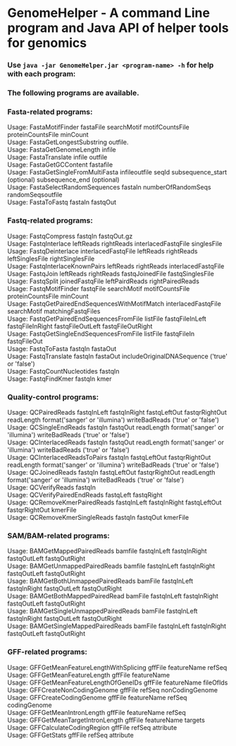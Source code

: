 # GenomeHelper - A command Line program and Java API of helper tools for genomics

### Use `java -jar GenomeHelper.jar <program-name> -h` for help with each program:
### The following programs are available. 

   
### Fasta-related programs:   
Usage: FastaMotifFinder fastaFile searchMotif motifCountsFile proteinCountsFile minCount   
Usage: FastaGetLongestSubstring  <path to files>  outfile.   
Usage: FastaGetGenomeLength  infile   
Usage: FastaTranslate infile outfile   
Usage: FastaGetGCContent  fastafile   
Usage: FastaGetSingleFromMultiFasta  infileoutfile  seqId subsequence_start (optional) subsequence_end (optional)   
Usage: FastaSelectRandomSequences fastaIn numberOfRandomSeqs randomSeqsoutfile   
Usage: FastaToFastq fastaIn fastqOut   
   
### Fastq-related programs:   
Usage: FastqCompress fastqIn fastqOut.gz   
Usage: FastqInterlace leftReads rightReads interlacedFastqFile singlesFile   
Usage: FastqDeinterlace interlacedFastqFile leftReads rightReads  leftSinglesFile rightSinglesFile   
Usage: FastqInterlaceKnownPairs leftReads rightReads interlacedFastqFile   
Usage: FastqJoin leftReads rightReads fastqJoinedFile fastqSinglesFile   
Usage: FastqSplit joinedFastqFile leftPairdReads rightPairedReads   
Usage: FastqMotifFinder fastqFile searchMotif motifCountsFile proteinCountsFile minCount   
Usage: FastqGetPairedEndSequencesWithMotifMatch interlacedFastqFile searchMotif matchingFastqFiles   
Usage: FastqGetPairedEndSequencesFromFile listFile fastqFileInLeft fastqFileInRight fastqFileOutLeft fastqFileOutRight   
Usage: FastqGetSingleEndSequencesFromFile listFile fastqFileIn fastqFileOut   
Usage: FastqToFasta fastqIn fastaOut    
Usage: FastqTranslate fastqIn fastaOut includeOriginalDNASequence ('true' or 'false')   
Usage: FastqCountNucleotides fastqIn   
Usage: FastqFindKmer fastqIn kmer   
   
### Quality-control programs:   
Usage: QCPairedReads fastqInLeft fastqInRight fastqLeftOut fastqrRightOut readLength format('sanger' or 'illumina') writeBadReads ('true' or 'false')   
Usage: QCSingleEndReads fastqIn fastqOut readLength format('sanger' or 'illumina') writeBadReads ('true' or 'false')   
Usage: QCInterlacedReads fastqIn fastqOut readLength format('sanger' or 'illumina') writeBadReads ('true' or 'false')   
Usage: QCInterlacedReadsToPairs fastqIn fastqLeftOut fastqrRightOut readLength format('sanger' or 'illumina') writeBadReads ('true' or 'false')   
Usage: QCJoinedReads fastqIn fastqLeftOut fastqrRightOut readLength format('sanger' or 'illumina') writeBadReads ('true' or 'false')   
Usage: QCVerifyReads fastqIn   
Usage: QCVerifyPairedEndReads fastqLeft fastqRight   
Usage: QCRemoveKmerPairedReads fastqInLeft fastqInRight fastqLeftOut fastqrRightOut kmerFile   
Usage: QCRemoveKmerSingleReads fastqIn fastqOut kmerFile   
   
### SAM/BAM-related programs:   
Usage: BAMGetMappedPairedReads bamfile fastqInLeft fastqInRight fastqOutLeft fastqOutRight   
Usage: BAMGetUnmappedPairedReads bamfile fastqInLeft fastqInRight fastqOutLeft fastqOutRight   
Usage: BAMGetBothUnmappedPairedReads bamFile fastqInLeft fastqInRight fastqOutLeft fastqOutRight   
Usage: BAMGetBothMappedPairedRead bamFile fastqInLeft fastqInRight fastqOutLeft fastqOutRight   
Usage: BAMGetSingleUnmappedPairedReads bamFile fastqInLeft fastqInRight fastqOutLeft fastqOutRight   
Usage: BAMGetSingleMappedPairedReads bamFile fastqInLeft fastqInRight fastqOutLeft fastqOutRight   
   
### GFF-related programs:   
Usage: GFFGetMeanFeatureLengthWithSplicing gffFile featureName refSeq   
Usage: GFFGetMeanFeatureLength gffFile featureName   
Usage: GFFGetMeanFeatureLengthOfGeneIDs gffFile featureName fileOfIds   
Usage: GFFCreateNonCodingGenome gffFile refSeq nonCodingGenome   
Usage: GFFCreateCodingGenome gffFile featureName refSeq codingGenome   
Usage: GFFGetMeanIntronLength gffFile featureName refSeq    
Usage: GFFGetMeanTargetIntronLength gffFile featureName targets   
Usage: GFFCalculateCodingRegion gffFile refSeq attribute   
Usage: GFFGetStats gffFile refSeq attribute   
